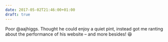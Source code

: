 ```yaml
---
date: 2017-05-02T21:46:00+01:00
draft: true
---
```

Poor @aajhiggs. Thought he could enjoy a quiet pint, instead got me ranting about the performance of his website – and more besides! 😆
